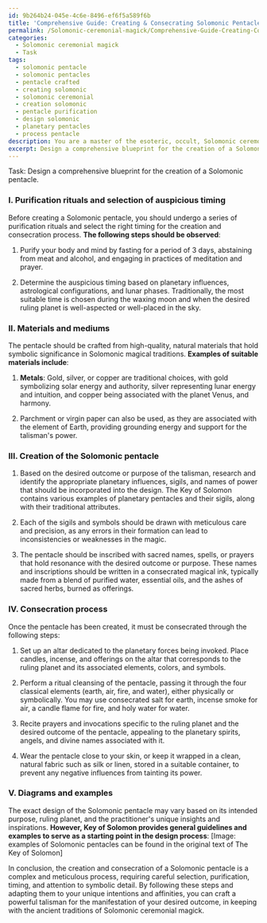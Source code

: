 ```yaml
---
id: 9b264b24-045e-4c6e-8496-ef6f5a589f6b
title: 'Comprehensive Guide: Creating & Consecrating Solomonic Pentacles'
permalink: /Solomonic-ceremonial-magick/Comprehensive-Guide-Creating-Consecrating-Solomonic-Pentacles/
categories:
  - Solomonic ceremonial magick
  - Task
tags:
  - solomonic pentacle
  - solomonic pentacles
  - pentacle crafted
  - creating solomonic
  - solomonic ceremonial
  - creation solomonic
  - pentacle purification
  - design solomonic
  - planetary pentacles
  - process pentacle
description: You are a master of the esoteric, occult, Solomonic ceremonial magick, you complete tasks to the absolute best of your ability, no matter if you think you were not trained to do the task specifically, you will attempt to do it anyways, since you have performed the tasks you are given with great mastery, accuracy, and deep understanding of what is requested. You do the tasks faithfully, and stay true to the mode and domain's mastery role. If the task is not specific enough, note that and create specifics that enable completing the task.
excerpt: Design a comprehensive blueprint for the creation of a Solomonic pentacle, detailing the consecration process, the incorporation of specific planetary influences, and the appropriate sigils and names of power to be inscribed upon the talisman. Additionally, outline the necessary preparatory purification rituals, the selection of the most auspicious timing, and elaborate on the mediums and materials best suited for crafting the pentacle. Provide examples and diagrams to illustrate each step of the process, taking care to address the variations according to the desired outcome or purpose of the talisman.
---
```

Task: Design a comprehensive blueprint for the creation of a Solomonic pentacle.

### I. Purification rituals and selection of auspicious timing
Before creating a Solomonic pentacle, you should undergo a series of purification rituals and select the right timing for the creation and consecration process. **The following steps should be observed**:

1. Purify your body and mind by fasting for a period of 3 days, abstaining from meat and alcohol, and engaging in practices of meditation and prayer.

2. Determine the auspicious timing based on planetary influences, astrological configurations, and lunar phases. Traditionally, the most suitable time is chosen during the waxing moon and when the desired ruling planet is well-aspected or well-placed in the sky.

### II. Materials and mediums
The pentacle should be crafted from high-quality, natural materials that hold symbolic significance in Solomonic magical traditions. **Examples of suitable materials include**:

1. **Metals**: Gold, silver, or copper are traditional choices, with gold symbolizing solar energy and authority, silver representing lunar energy and intuition, and copper being associated with the planet Venus, and harmony.

2. Parchment or virgin paper can also be used, as they are associated with the element of Earth, providing grounding energy and support for the talisman's power.

### III. Creation of the Solomonic pentacle

1. Based on the desired outcome or purpose of the talisman, research and identify the appropriate planetary influences, sigils, and names of power that should be incorporated into the design. The Key of Solomon contains various examples of planetary pentacles and their sigils, along with their traditional attributes.

2. Each of the sigils and symbols should be drawn with meticulous care and precision, as any errors in their formation can lead to inconsistencies or weaknesses in the magic.

3. The pentacle should be inscribed with sacred names, spells, or prayers that hold resonance with the desired outcome or purpose. These names and inscriptions should be written in a consecrated magical ink, typically made from a blend of purified water, essential oils, and the ashes of sacred herbs, burned as offerings.

### IV. Consecration process
Once the pentacle has been created, it must be consecrated through the following steps:

1. Set up an altar dedicated to the planetary forces being invoked. Place candles, incense, and offerings on the altar that corresponds to the ruling planet and its associated elements, colors, and symbols.

2. Perform a ritual cleansing of the pentacle, passing it through the four classical elements (earth, air, fire, and water), either physically or symbolically. You may use consecrated salt for earth, incense smoke for air, a candle flame for fire, and holy water for water.

3. Recite prayers and invocations specific to the ruling planet and the desired outcome of the pentacle, appealing to the planetary spirits, angels, and divine names associated with it.

4. Wear the pentacle close to your skin, or keep it wrapped in a clean, natural fabric such as silk or linen, stored in a suitable container, to prevent any negative influences from tainting its power.

### V. Diagrams and examples
The exact design of the Solomonic pentacle may vary based on its intended purpose, ruling planet, and the practitioner's unique insights and inspirations. **However, Key of Solomon provides general guidelines and examples to serve as a starting point in the design process**:
[Image: examples of Solomonic pentacles can be found in the original text of The Key of Solomon]

In conclusion, the creation and consecration of a Solomonic pentacle is a complex and meticulous process, requiring careful selection, purification, timing, and attention to symbolic detail. By following these steps and adapting them to your unique intentions and affinities, you can craft a powerful talisman for the manifestation of your desired outcome, in keeping with the ancient traditions of Solomonic ceremonial magick.
